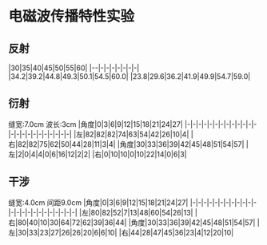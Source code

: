 # 电磁波传播特性实验
## 反射
|30|35|40|45|50|55|60|
|--|-|-|-|-|-|-|-|
|34.2|39.2|44.8|49.3|50.1|54.5|60.0|
|23.8|29.6|36.2|41.9|49.9|54.7|59.0|
## 衍射
缝宽:7.0cm 波长:3cm
|角度|0|3|6|9|12|15|18|21|24|27|
|-|-|-|-|-|-|-|-|-|-|-|-|-|-|-|-|-|-|-|-|-|-|-|-|
|左|82|82|82|74|63|54|42|26|10|4|
|右|82|82|75|62|50|44|28|11|3|4|
|角度|30|33|36|39|42|45|48|51|54|57|
|左|2|0|4|4|0|6|16|12|2|2|
|右|0|10|10|0|10|22|14|0|6|3|
## 干涉
缝宽:4.0cm 间距9.0cm
|角度|0|3|6|9|12|15|18|21|24|27|
|-|-|-|-|-|-|-|-|-|-|-|-|-|-|-|-|-|-|-|-|-|-|-|-|
|左|80|82|52|7|13|48|60|54|26|13|
|右|80|40|10|30|64|72|62|39|36|44|
|角度|30|33|36|39|42|45|48|51|54|57|
|左|30|33|23|27|26|26|20|6|6|10|
|右|44|28|47|45|36|23|4|12|20|10|
